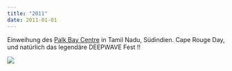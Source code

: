 ```yaml
---
title: "2011"
date: 2011-01-01
---
```


Einweihung des [Palk Bay Centre](https://www.deepwave.org/projekte/mangrovenprojekt/) in Tamil Nadu, Südindien. Cape Rouge Day, und natürlich das legendäre DEEPWAVE Fest !!

[![](https://www.deepwave.org/wp-content/uploads/2015/03/DSCN4563_copy-1024x768.jpg)](https://www.deepwave.org/wp-content/uploads/2015/03/DSCN4563_copy.jpg)

